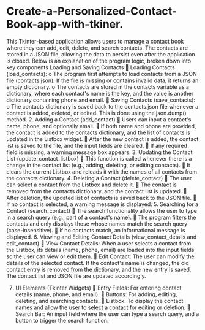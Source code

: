 # Create-a-Personalized-Contact-Book-app-with-tkiner.
This Tkinter-based application allows users to manage a contact book where they can add, edit, delete, and  search contacts. The contacts are stored in a JSON file, allowing the data to persist even after the  application is closed. Below is an explanation of the program logic, broken down into key components
Loading and Saving Contacts 
 Loading Contacts (load_contacts): 
o The program first attempts to load contacts from a JSON file (contacts.json). If the file is 
missing or contains invalid data, it returns an empty dictionary. 
o The contacts are stored in the contacts variable as a dictionary, where each contact's name is 
the key, and the value is another dictionary containing phone and email. 
 Saving Contacts (save_contacts): 
o The contacts dictionary is saved back to the contacts.json file whenever a contact is added, 
deleted, or edited. This is done using the json.dump() method. 
2. Adding a Contact (add_contact) 
 Users can input a contact's name, phone, and optionally email. 
 If both name and phone are provided, the contact is added to the contacts dictionary, and the list of 
contacts is updated in the Listbox widget. 
 After the new contact is added, the contact list is saved to the file, and the input fields are cleared. 
 If any required field is missing, a warning message box appears. 
3. Updating the Contact List (update_contact_listbox) 
 This function is called whenever there is a change in the contact list (e.g., adding, deleting, or 
editing contacts). 
 It clears the current Listbox and reloads it with the names of all contacts from the contacts 
dictionary. 
4. Deleting a Contact (delete_contact) 
 The user can select a contact from the Listbox and delete it. 
 The contact is removed from the contacts dictionary, and the contact list is updated. 
 After deletion, the updated list of contacts is saved back to the JSON file. 
 If no contact is selected, a warning message is displayed. 
5. Searching for a Contact (search_contact) 
 The search functionality allows the user to type in a search query (e.g., part of a contact's name). 
 The program filters the contacts and only displays those whose names match the search query 
(case-insensitive). 
 If no contacts match, an informational message is displayed. 
6. Viewing and Editing Contact Details (view_contact_details and edit_contact) 
 View Contact Details: When a user selects a contact from the Listbox, its details (name, phone, 
email) are loaded into the input fields so the user can view or edit them. 
 Edit Contact: The user can modify the details of the selected contact. If the contact's name is 
changed, the old contact entry is removed from the dictionary, and the new entry is saved. The 
contact list and JSON file are updated accordingly. 
 
 
 
7. UI Elements (Tkinter Widgets) 
 Entry Fields: For entering contact details (name, phone, and email). 
 Buttons: For adding, editing, deleting, and searching contacts. 
 Listbox: To display the contact names and allow the user to select a contact for editing or deletion. 
 Search Bar: An input field where the user can type a search query, and a button to trigger the 
search function.
